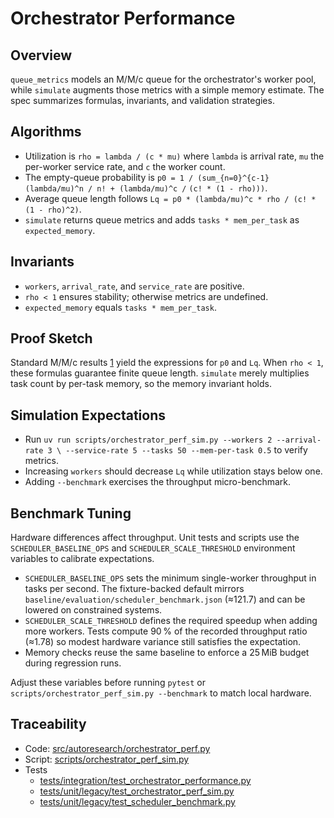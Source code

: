 # Orchestrator Performance

## Overview

`queue_metrics` models an M/M/c queue for the orchestrator's worker pool, while
`simulate` augments those metrics with a simple memory estimate. The spec
summarizes formulas, invariants, and validation strategies.

## Algorithms

- Utilization is `rho = lambda / (c * mu)` where `lambda` is arrival rate,
  `mu` the per-worker service rate, and `c` the worker count.
- The empty-queue probability is
  `p0 = 1 / (sum_{n=0}^{c-1} (lambda/mu)^n / n! + (lambda/mu)^c /`
  `(c! * (1 - rho)))`.
- Average queue length follows
  `Lq = p0 * (lambda/mu)^c * rho / (c! * (1 - rho)^2)`.
- `simulate` returns queue metrics and adds `tasks * mem_per_task` as
  `expected_memory`.

## Invariants

- `workers`, `arrival_rate`, and `service_rate` are positive.
- `rho < 1` ensures stability; otherwise metrics are undefined.
- `expected_memory` equals `tasks * mem_per_task`.

## Proof Sketch

Standard M/M/c results [1] yield the expressions for `p0` and `Lq`. When
`rho < 1`, these formulas guarantee finite queue length. `simulate` merely
multiplies task count by per-task memory, so the memory invariant holds.

## Simulation Expectations

- Run `uv run scripts/orchestrator_perf_sim.py --workers 2 --arrival-rate 3 \
  --service-rate 5 --tasks 50 --mem-per-task 0.5` to verify metrics.
- Increasing `workers` should decrease `Lq` while utilization stays below one.
- Adding `--benchmark` exercises the throughput micro-benchmark.

## Benchmark Tuning

Hardware differences affect throughput. Unit tests and scripts use the
``SCHEDULER_BASELINE_OPS`` and ``SCHEDULER_SCALE_THRESHOLD`` environment
variables to calibrate expectations.

- ``SCHEDULER_BASELINE_OPS`` sets the minimum single-worker throughput in
  tasks per second. The fixture-backed default mirrors
  ``baseline/evaluation/scheduler_benchmark.json`` (≈121.7) and can be
  lowered on constrained systems.
- ``SCHEDULER_SCALE_THRESHOLD`` defines the required speedup when adding
  more workers. Tests compute 90 % of the recorded throughput ratio
  (≈1.78) so modest hardware variance still satisfies the expectation.
- Memory checks reuse the same baseline to enforce a 25 MiB budget during
  regression runs.

Adjust these variables before running ``pytest`` or
``scripts/orchestrator_perf_sim.py --benchmark`` to match local hardware.

## Traceability

- Code: [src/autoresearch/orchestrator_perf.py][m1]
- Script: [scripts/orchestrator_perf_sim.py][m2]
- Tests
  - [tests/integration/test_orchestrator_performance.py][t94]
  - [tests/unit/legacy/test_orchestrator_perf_sim.py][t95]
  - [tests/unit/legacy/test_scheduler_benchmark.py][t96]

[1]: https://en.wikipedia.org/wiki/M/M/c_queue
[m1]: ../../src/autoresearch/orchestrator_perf.py
[m2]: ../../scripts/orchestrator_perf_sim.py

[t94]: ../../tests/integration/test_orchestrator_performance.py
[t95]: ../../tests/unit/legacy/test_orchestrator_perf_sim.py
[t96]: ../../tests/unit/legacy/test_scheduler_benchmark.py
